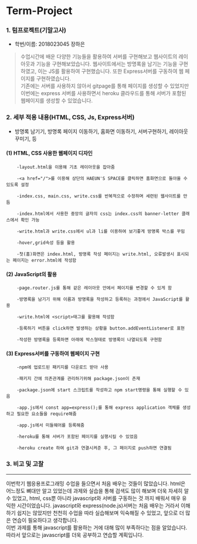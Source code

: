 # Term-Project
### 1. 텀프로젝트(기말고사) 
 - 학번/이름: 2018023045 장하은
> 수업시간에 배운 다양한 기능들을 활용하여 서버를 구현해보고 웹사이트의 레이아웃과 기능을 구현해보았습니다. 
웹사이트에서는 방명록을 남기는 기능을 구현하였고, 이는 JS를 활용하여 구현했습니다. 또한 Express서버를 구동하여 웹 페이지를 구현하였습니다.  
기존에는 서버를 사용하지 않아서 gitpage를 통해 페이지를 생성할 수 있었지만 이번에는 express 서버를 사용하면서 heroku 클라우드를 통해 서버가 포함된 웹페이지를 생성할 수 있었습니다.

### 2. 세부 적용 내용(HTML, CSS, Js, Express서버)
 - 방명록 남기기, 방명록 페이지 이동하기, 홈화면 이동하기, 서버구현하기, 레이아웃 꾸미기, 등

 #### (1) HTML, CSS 사용한 웹페이지 디자인
        
        -layout.html을 이용해 기초 레이아웃을 잡아줌

        -<a href="/">를 이용해 상단의 HAEUN'S SPACE를 클릭하면 홈화면으로 돌아올 수 있도록 설정

        -index.css, main.css, write.css를 반복적으로 수정하며 세련된 웹사이트를 만듬

        -index.html에서 사용한 중앙의 글자의 css는 index.css의 banner-letter 클래스에서 확인 가능

        -write.html과 write.css에서 ul과 li를 이용하여 보기좋게 방명록 박스를 꾸밈

        -hover,grid속성 등을 활용

        -첫(홈)화면은 index.html, 방명록 작성 페이지는 write.html, 오류발생시 표시되는 페이지는 error.html에 작성함


 #### (2) JavaScript의 활용

        -page.router.js를 통해 같은 레이아웃 안에서 페이지를 변경할 수 있게 함
        
        -방명록을 남기기 위해 이름과 방명록을 작성하고 등록하는 과정에서 JavaScript를 활용

        -write.html에 <script>태그를 활용해 작성함
        
        -등록하기 버튼을 click하면 발생하는 상황을 button.addEventListener로 표현

        -작성한 방명록을 등록하면 아래에 박스형태로 방명록이 나열되도록 구현함


 #### (3) Express서버를 구동하여 웹페이지 구현

        -npm에 업로드된 패키지를 다운로드 받아 사용

        -패키지 간에 의존관계를 관리하기위해 package.json이 존재

        -package.json에 start 스크립트를 작성하고 npm start명령을 통해 실행할 수 있음
        
        -app.js에서 const app=express();를 통해 express application 객체를 생성하고 필요한 요소들을 require해줌

        -app.js에서 미들웨어를 등록해줌

        -heroku를 통해 서버가 포함된 페이지를 실행시킬 수 있었음

        -heroku create 하여 git과 연결시켜준 후, 그 페이지로 push하면 연결됨

        


       

### 3. 비고 및 고찰
----------------------------------------------------------------
  이번학기 웹응용프로그래밍 수업을 들으면서 처음 배우는 것들이 많았습니다. 
 html은 어느정도 뼈대만 알고 있었는데 과제와 실습을 통해 검색도 많이 해보며 더욱 자세히 알 수 있었고, html, css뿐 아니라 javascript와 서버를 구동하는 것 까지 배워서 매우 유익한 시간이었습니다. javascript와 express(node.js)서버는 처음 배우는 거라서 이해하기 쉽지는 않았지만 천천히 수업을 따라 실습해보며 익숙해질 수 있었고, 앞으로 더 많은 연습이 필요하다고 생각합니다.  
 이번 과제를 통해 javascript를 활용하는 거에 대해 많이 부족하다는 점을 알았습니다. 따라서 앞으로는 javascript를 더욱 공부하고 연습할 계획입니다. 